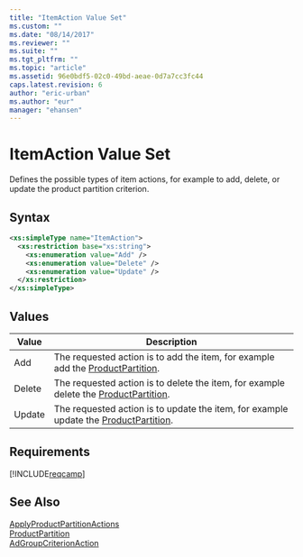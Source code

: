 ```yaml
---
title: "ItemAction Value Set"
ms.custom: ""
ms.date: "08/14/2017"
ms.reviewer: ""
ms.suite: ""
ms.tgt_pltfrm: ""
ms.topic: "article"
ms.assetid: 96e0bdf5-02c0-49bd-aeae-0d7a7cc3fc44
caps.latest.revision: 6
author: "eric-urban"
ms.author: "eur"
manager: "ehansen"
---
```

# ItemAction Value Set
Defines the possible types of item actions, for example to add, delete, or update the product partition criterion.

## Syntax

```xml
<xs:simpleType name="ItemAction">
  <xs:restriction base="xs:string">
    <xs:enumeration value="Add" />
    <xs:enumeration value="Delete" />
    <xs:enumeration value="Update" />
  </xs:restriction>
</xs:simpleType>
```

## Values

|Value|Description|
|---------|---------------|
|Add|The requested action is to add the item, for example add the [ProductPartition](../campaign-api/productpartition-data-object.md).|
|Delete|The requested action is to delete the item, for example delete the [ProductPartition](../campaign-api/productpartition-data-object.md).|
|Update|The requested action is to update the item, for example update the [ProductPartition](../campaign-api/productpartition-data-object.md).|

## Requirements
[!INCLUDE[reqcamp](../campaign-api/includes/reqcamp.md)]
## See Also
[ApplyProductPartitionActions](../campaign-api/applyproductpartitionactions-service-operation.md)  
[ProductPartition](../campaign-api/productpartition-data-object.md)  
[AdGroupCriterionAction](../campaign-api/adgroupcriterionaction-data-object.md)  

